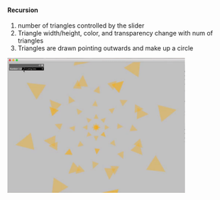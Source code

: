 #### Recursion
1. number of triangles controlled by the slider
2. Triangle width/height, color, and transparency change with num of triangles
3. Triangles are drawn pointing outwards and make up a circle

<img src="./Assignment10.gif" width="400">
